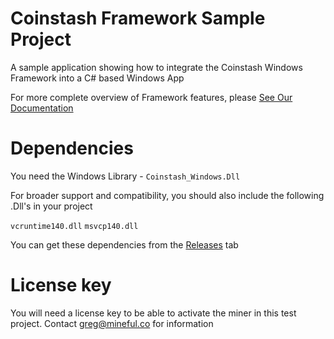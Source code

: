 # Coinstash Framework Sample Project

A sample application showing how to integrate the Coinstash Windows Framework into a C# based Windows App

For more complete overview of Framework features, please [See Our Documentation](https://docs.mineful.co/docs/windows)

# Dependencies

You need the Windows Library - `Coinstash_Windows.Dll`

For broader support and compatibility, you should also include the following .Dll's in your project

`vcruntime140.dll`
`msvcp140.dll`

You can get these dependencies from the [Releases](https://github.com/minefulhq/Coinstash-Framework-Example-Windows/releases) tab

# License key

You will need a license key to be able to activate the miner in this test project. Contact greg@mineful.co for information
